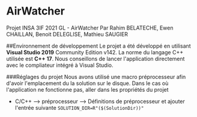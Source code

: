 # AirWatcher
Projet INSA 3IF 2021 GL - AirWatcher
Par Rahim BELATECHE, Ewen CHAILLAN, Benoit DELEGLISE, Mathieu SAUGIER

##Environnement de développement
Le projet a été développé en utilisant **Visual Studio 2019** Community Edition v142.
La norme du langage C++ utilisée est **C++ 17**.
Nous conseillons de lancer l'application directement avec le compliateur intégré à Visual Studio.

###Réglages du projet
Nous avons utilisé une macro préprocesseur afin d'avoir l'emplacement du la solution sur le disque. Dans le cas où l'application ne fonctionne pas, aller dans les propriétés du projet
- C/C++ --> préprocesseur --> Définitions de préprocesseur et ajouter l'entrée suivante `SOLUTION_DIR=R"($(SolutionDir))"`


